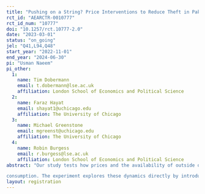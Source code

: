 ```yaml
---
title: "Pushing on a String? Price Interventions to Reduce Theft in Pakistan’s Power Sector"
rct_id: "AEARCTR-0010777"
rct_id_num: "10777"
doi: "10.1257/rct.10777-2.0"
date: "2023-03-01"
status: "on_going"
jel: "Q41,L94,Q48"
start_year: "2022-11-01"
end_year: "2024-06-30"
pi: "Usman Naeem"
pi_other:
  1:
    name: Tim Dobermann
    email: t.dobermann@lse.ac.uk
    affiliation: London School of Economics and Political Science
  2:
    name: Faraz Hayat
    email: shayat1@uchicago.edu
    affiliation: The University of Chicago
  3:
    name: Michael Greenstone
    email: mgreenst@uchicago.edu
    affiliation: The University of Chicago
  4:
    name: Robin Burgess
    email: r.burgess@lse.ac.uk
    affiliation: London School of Economics and Political Science
abstract: "Our study tests how prices and the availability of outside options like off-grid solar alter theft decisions in rural Pakistan. We begin by documenting Pakistan’s highly sophisticated electricity theft landscape. Despite growing government enforcement efforts, households in many areas still steal liberally. They demonstrate complex evasive behaviours such as running assets on different meters, bunching at key tariff thresholds while using illegal lines for excess consumption, or frequently switching between solar and illegal
consumption. The experiment explores these dynamics directly by introducing block-by-block subsidies to measure the price elasticities of demand and theft (unpaid bills and illegal connections). The introduction of block-by-block subsidies enables for more accurate estimation of demand elasticities compared to prevailing estimates that ignore the non-linear tariff structure. We also estimate a novel elasticity of electricity theft with respect to the price. By introducing subsidies, we change the set of relative prices between grid, solar, and illegal connections, enabling us to study the substitution dynamics between these competing technologies for accessing electricity. This study is a product of sustained collaboration with the Government of Pakistan over the past four years. They remain the primary stakeholder and facilitator of this research."
layout: registration
---
```


